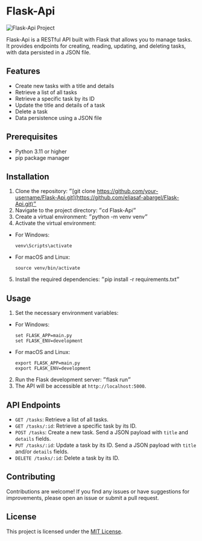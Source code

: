 # Flask-Api
![Flask-Api Project](https://gencraft.ai/p/054VZG)

Flask-Api is a RESTful API built with Flask that allows you to manage tasks. It provides endpoints for creating, reading, updating, and deleting tasks, with data persisted in a JSON file.

## Features

- Create new tasks with a title and details
- Retrieve a list of all tasks
- Retrieve a specific task by its ID
- Update the title and details of a task
- Delete a task
- Data persistence using a JSON file

## Prerequisites

- Python 3.11 or higher
- pip package manager

## Installation

1. Clone the repository: ״[git clone https://github.com/your-username/Flask-Api.git](https://github.com/eliasaf-abargel/Flask-Api.git)״
2. Navigate to the project directory: ״cd Flask-Api״
3. Create a virtual environment: ״python -m venv venv״
4. Activate the virtual environment:
- For Windows:
  ```
  venv\Scripts\activate
  ```
- For macOS and Linux:
  ```
  source venv/bin/activate
  ```

5. Install the required dependencies: ״pip install -r requirements.txt״



## Usage

1. Set the necessary environment variables:
- For Windows:
  ```
  set FLASK_APP=main.py
  set FLASK_ENV=development
  ```
- For macOS and Linux:
  ```
  export FLASK_APP=main.py
  export FLASK_ENV=development
  ```

2. Run the Flask development server: ״flask run״
3. The API will be accessible at `http://localhost:5000`.

## API Endpoints

- `GET /tasks`: Retrieve a list of all tasks.
- `GET /tasks/:id`: Retrieve a specific task by its ID.
- `POST /tasks`: Create a new task. Send a JSON payload with `title` and `details` fields.
- `PUT /tasks/:id`: Update a task by its ID. Send a JSON payload with `title` and/or `details` fields.
- `DELETE /tasks/:id`: Delete a task by its ID.

## Contributing

Contributions are welcome! If you find any issues or have suggestions for improvements, please open an issue or submit a pull request.

## License

This project is licensed under the [MIT License](LICENSE).
